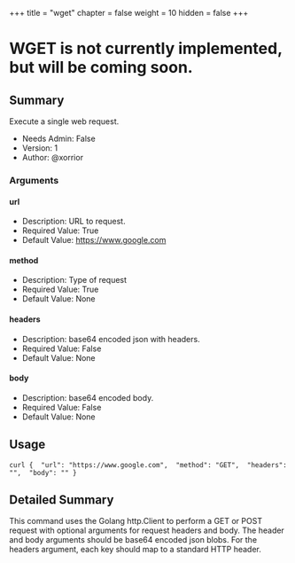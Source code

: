 +++
title = "wget"
chapter = false
weight = 10
hidden = false
+++


# WGET is not currently implemented, but will be coming soon.

## Summary
Execute a single web request.

- Needs Admin: False  
- Version: 1  
- Author: @xorrior  

### Arguments

#### url

- Description: URL to request.  
- Required Value: True  
- Default Value: https://www.google.com  

#### method

- Description: Type of request  
- Required Value: True  
- Default Value: None  

#### headers

- Description: base64 encoded json with headers.  
- Required Value: False  
- Default Value: None

#### body

- Description: base64 encoded body.
- Required Value: False
- Default Value: None

## Usage

```
curl {  "url": "https://www.google.com",  "method": "GET",  "headers": "",  "body": "" }
```


## Detailed Summary

This command uses the Golang http.Client to perform a GET or POST request with optional arguments for request headers and body. The header and body arguments should be base64 encoded json blobs. For the headers argument, each key should map to a standard HTTP header. 